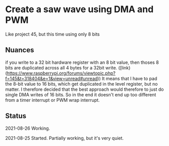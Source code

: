 # Create a saw wave using DMA and PWM

Like project 45, but this time using only 8 bits

## Nuances

if you write to a 32 bit hardware register with an 8 bit value, then thoses 8 bits are duplicated across all 4 bytes for a 32bit write. 
([link)(https://www.raspberrypi.org/forums/viewtopic.php?f=145&t=318404&e=1&view=unread#unread))
It means that I have to pad the 8-bit value to 16 bits, which get duplicated in the level register, but no matter.
I therefore decided that the best approach would therefore to just do single DMA writes of 16 bits.
So in the end it doesn't end up too different from a timer interrupt or PWM wrap interrupt.


## Status

2021-08-26	Working.

2021-08-25	Started. Partially working, but it's very quiet.
